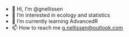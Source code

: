 - 👋 Hi, I’m @gnellissen
- 👀 I’m interested in ecology and statistics
- 🌱 I’m currently learning AdvancedR
- 📫 How to reach me g.nellissen@outlook.com

<!---
gnellissen/gnellissen is a ✨ special ✨ repository because its `README.md` (this file) appears on your GitHub profile.
You can click the Preview link to take a look at your changes.
--->

